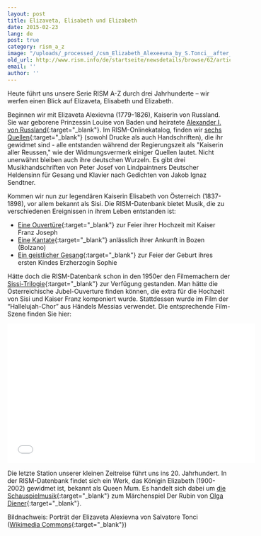 ```yaml
---
layout: post
title: Elizaveta, Elisabeth und Elizabeth
date: 2015-02-23
lang: de
post: true
category: rism_a_z
image: "/uploads/_processed_/csm_Elizabeth_Alexeevna_by_S.Tonci__after_1801__Russian_museum__c628b95cd5.jpg"
old_url: http://www.rism.info/de/startseite/newsdetails/browse/62/article/64/rism-from-a-z-elizaveta-elisabeth-and-elizabeth.html
email: ''
author: ''
---
```



Heute führt uns unsere Serie RISM A-Z durch drei Jahrhunderte – wir werfen einen Blick auf Elizaveta, Elisabeth und Elizabeth.

Beginnen wir mit Elizaveta Alexievna (1779-1826), Kaiserin von Russland. Sie war geborene Prinzessin Louise von Baden und heiratete [Alexander I. von Russland](https://opac.rism.info/search?View=rism&q=Aleksandr+I+Imperator+Rossii){:target="_blank"}. Im RISM-Onlinekatalog, finden wir [sechs Quellen](https://opac.rism.info/search?View=rism&q=Elizaveta+Alexievna){:target="_blank"} (sowohl Drucke als auch Handschriften), die ihr gewidmet sind - alle entstanden während der Regierungszeit als "Kaiserin aller Reussen," wie der Widmungsvermerk einiger Quellen lautet. Nicht unerwähnt bleiben auch ihre deutschen Wurzeln. Es gibt drei Musikhandschriften von Peter Josef von Lindpaintners Deutscher Heldensinn für Gesang und Klavier nach Gedichten von Jakob Ignaz Sendtner.

Kommen wir nun zur legendären Kaiserin Elisabeth von Österreich (1837-1898), vor allem bekannt als Sisi. Die RISM-Datenbank bietet Musik, die zu verschiedenen Ereignissen in ihrem Leben entstanden ist:

- [Eine Ouvertüre](https://opac.rism.info/search?id=250013813&db=251&View=rism){:target="_blank"} zur Feier ihrer Hochzeit mit Kaiser Franz Joseph
- [Eine Kantate](https://opac.rism.info/search?id=652000049&db=251&View=rism){:target="_blank"} anlässlich ihrer Ankunft in Bozen (Bolzano)
- [Ein geistlicher Gesang](https://opac.rism.info/search?id=600160338&db=251&View=rism){:target="_blank"} zur Feier der Geburt ihres ersten Kindes Erzherzogin Sophie

Hätte doch die RISM-Datenbank schon in den 1950er den Filmemachern der [Sissi-Trilogie](http://www.imdb.com/title/tt0048624/?ref_=fn_al_tt_1){:target="_blank"} zur Verfügung gestanden. Man hätte die Österreichische Jubel-Ouverture finden können, die extra für die Hochzeit von Sisi und Kaiser Franz komponiert wurde. Stattdessen wurde im Film der “Hallelujah-Chor” aus Händels Messias verwendet. Die entsprechende Film-Szene finden Sie hier:

<iframe width="560" height="315" src="//www.youtube.com/embed/8IErjmH0h4A" frameborder="0" allowfullscreen></iframe>



Die letzte Station unserer kleinen Zeitreise führt uns ins 20. Jahrhundert. In der RISM-Datenbank findet sich ein Werk, das Königin Elizabeth (1900-2002) gewidmet ist, bekannt als Queen Mum. Es handelt sich dabei um [die Schauspielmusik](https://opac.rism.info/search?id=400150247&db=251&View=rism){:target="_blank"} zum Märchenspiel Der Rubin von [Olga Diener](http://www.rism.info/de/startseite/newsdetails/select/self_representation/article/64/rism-a-z-olga-diener.html){:target="_blank"}.



Bildnachweis: Porträt der Elizaveta Alexievna von Salvatore Tonci ([Wikimedia Commons](http://commons.wikimedia.org/wiki/File:Elizabeth_Alexeevna_by_S.Tonci_%28after_1801,_Russian_museum%29.jpg){:target="_blank"})

<script type="text/javascript">var switchTo5x=true;</script><script type="text/javascript" src="http://w.sharethis.com/button/buttons.js"></script><script type="text/javascript">stLight.options({publisher: "9b601438-1ce1-49d8-bfd7-9cff5df54c17", doNotHash: false, doNotCopy: false, hashAddressBar: false});</script>